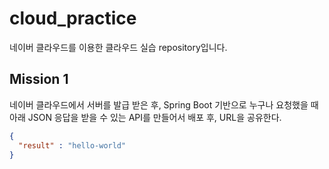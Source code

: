 # cloud_practice
네이버 클라우드를 이용한 클라우드 실습 repository입니다.

## Mission 1
네이버 클라우드에서 서버를 발급 받은 후, Spring Boot 기반으로 누구나 요청했을 때 아래 JSON 응답을 받을 수 있는 API를 만들어서 배포 후, URL을 공유한다.

```json
{
  "result" : "hello-world"
}
```
